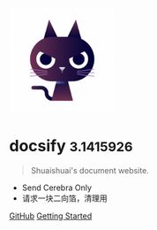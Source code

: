![logo](_media/cat-b-favicon.png)

#  docsify <small>3.1415926</small>

> Shuaishuai's document website.

- Send Cerebra Only
- 请求一块二向箔，清理用

[GitHub](https://github.com/shuai2008/zss.docsify)
[Getting Started](#docsify)
